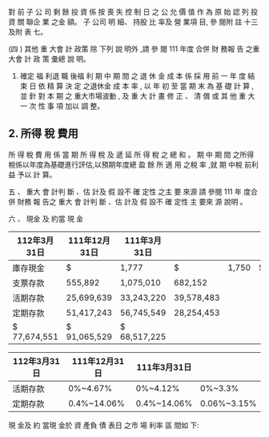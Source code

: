  對 前 子 公 司 剩 餘 投 資 係 按 喪 失 控 制 日 之 公 允 價 值 作 為 原 始 認 列 投資 關 聯企 業 之金 額。 子 公司 明 細、 持股 比 率及 營 業項 目, 參 閱附 註 十三 及附 表 七。

(四 ) 其他 重 大會 計 政策 除 下列 說 明外 ,請 參 閱 111 年度 合併 財 務報 告 之重 大會 計 政 策 彙總 說 明。

1. 確定 福 利退 職 後福 利 期 中 期 間 之 退 休 金 成 本 係 採 用 前 一 年 度 結 束 日 依 精 算 決 定 之退休金 成 本 率 , 以 年 初 至 當 期 末 為 基 礎 計 算 , 並 針 對 本 期 之 重大市場波動 , 及 重 大 計 畫 修 正 、 清 償 或 其 他 重 大 一 次 性 事 項 加以 調 整。

## 2. 所得 稅 費用

 所 得 稅 費 用 係 當 期 所 得 稅 及 遞 延 所 得 稅 之 總 和 。 期 中 期 間 之所得稅係以年度為基礎進行評估,以預期年度總 盈 餘 所 適 用 之稅 率 ,就 期 中稅 前利 益 予以 計 算。

五 、 重大 會 計判 斷 、估 計及 假 設不 確 定性 之主 要 來源 請 參閱 111 年 度合 併 財務 報 告之 重大 會 計判 斷 、估 計及 假 設不 確 定性 主 要來 源 說明 。

六 、 現金 及 約當 現 金

| 112年3月31日   | 111年12月31日   | 111年3月31日   |            |       |    |       |
|----------------|-----------------|----------------|------------|-------|----|-------|
| 庫存現金       | $               | 1,777          | $          | 1,750 | $  | 2,137 |
| 支票存款       | 555,892         | 1,075,010      | 682,152    |       |    |       |
| 活期存款       | 25,699,639      | 33,243,220     | 39,578,483 |       |    |       |
| 定期存款       | 51,417,243      | 56,745,549     | 28,254,453 |       |    |       |
| $ 77,674,551   | $ 91,065,529    | $ 68,517,225   |            |       |    |       |

| 112年3月31日   | 111年12月31日   | 111年3月31日   |              |
|----------------|-----------------|----------------|--------------|
| 活期存款       | 0%~4.67%       | 0%~4.12%      | 0%~3.3%     |
| 定期存款       | 0.4%~14.06%    | 0.4%~14.06%   | 0.06%~3.15% |

 現 金及 約 當現 金於 資 產負 債 表日 之市 場 利率 區 間如 下: